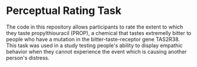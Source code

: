 # Perceptual Rating Task

The code in this repository allows participants to rate the extent to which they taste propylthiouracil (PROP), a chemical that tastes extremelly bitter to people who have a mutation in the bitter-taste-receptor gene TAS2R38. This task was used in a study testing people's ability to display empathic behavior when they cannot experience the event which is causing another person's distress. 
